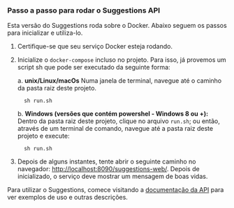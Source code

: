 ### Passo a passo para rodar o Suggestions API

Esta versão do Suggestions roda sobre o Docker. Abaixo seguem os passos para inicializar e utiliza-lo.


1. Certifique-se que seu serviço Docker esteja rodando.

2. Inicialize o `docker-compose` incluso no projeto. Para isso, já provemos um script sh que pode ser executado da seguinte forma:

    a. **unix/Linux/macOs**
      Numa janela de terminal, navegue até o caminho da pasta raiz deste projeto.

    ```
      sh run.sh
    ```

    b. **Windows (versões que contém powershel - Windows 8 ou +):**
      Dentro da pasta raiz deste projeto, clique no arquivo `run.sh`; ou então, através de um terminal de comando, navegue até a pasta raiz deste projeto e execute:

    ```
      sh run.sh
    ```

3. Depois de alguns instantes, tente abrir o seguinte caminho no navegador: [http://localhost:8090/suggestions-web/](http://localhost:8090/suggestions-web/). Depois de inicializado, o serviço deve mostrar um mensagem de boas vidas.


Para utilizar o Suggestions, comece visitando a [documentação da API](https://natarajanrodrigues.gitbooks.io/suggestions-api/content/) para ver exemplos de uso e outras descrições.
